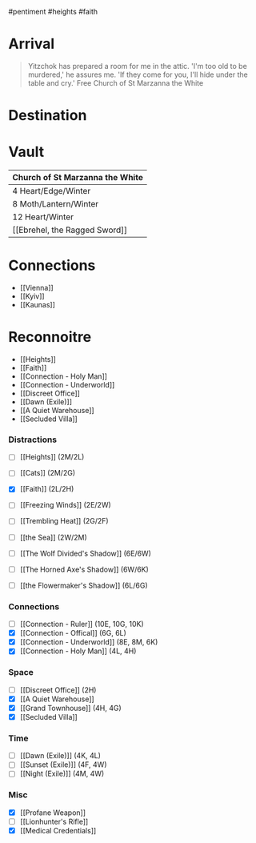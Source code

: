 > 
#pentiment #heights #faith 

# Arrival
> Yitzchok has prepared a room for me in the attic. 'I'm too old to be murdered,' he assures me. 'If they come for you, I'll hide under the table and cry.'
Free Church of St Marzanna the White
# Destination
> 
# Vault

| Church of St Marzanna the White |
| ------------------------------- |
| 4 Heart/Edge/Winter             |
| 8 Moth/Lantern/Winter           |
| 12 Heart/Winter                 |
| [[Ebrehel, the Ragged Sword]]   |

# Connections
- [[Vienna]]
- [[Kyiv]]
- [[Kaunas]]
# Reconnoitre
- [[Heights]]
- [[Faith]]
- [[Connection - Holy Man]]
- [[Connection - Underworld]]
- [[Discreet Office]]
- [[Dawn (Exile)]]
- [[A Quiet Warehouse]]
- [[Secluded Villa]]
### Distractions
- [ ] [[Heights]] (2M/2L)
- [ ] [[Cats]] (2M/2G)
- [x] [[Faith]] (2L/2H)

- [ ] [[Freezing Winds]] (2E/2W)
- [ ] [[Trembling Heat]] (2G/2F)
- [ ] [[the Sea]] (2W/2M)

- [ ] [[The Wolf Divided's Shadow]] (6E/6W)
- [ ] [[The Horned Axe's Shadow]] (6W/6K)
- [ ] [[the Flowermaker's Shadow]] (6L/6G)
### Connections
- [ ] [[Connection - Ruler]] (10E, 10G, 10K)
- [x] [[Connection - Offical]] (6G, 6L)
- [x] [[Connection - Underworld]] (8E, 8M, 6K)
- [x] [[Connection - Holy Man]] (4L, 4H)
### Space
- [ ] [[Discreet Office]] (2H)
- [x] [[A Quiet Warehouse]]
- [x] [[Grand Townhouse]] (4H, 4G)
- [x] [[Secluded Villa]]
### Time
- [ ] [[Dawn (Exile)]] (4K, 4L)
- [ ] [[Sunset (Exile)]] (4F, 4W)
- [ ] [[Night (Exile)]] (4M, 4W)
### Misc
- [x] [[Profane Weapon]]
- [ ] [[Lionhunter's Rifle]]
- [x] [[Medical Credentials]]
